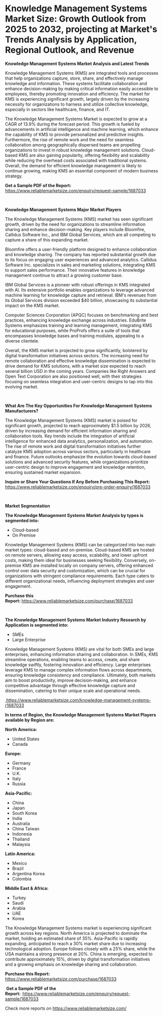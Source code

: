 <p><h1>Knowledge Management Systems Market Size: Growth Outlook from 2025 to 2032, projecting at Market's Trends Analysis by Application, Regional Outlook, and Revenue</h1></p><p><strong>Knowledge Management Systems Market Analysis and Latest Trends</strong></p>
<p><p>Knowledge Management Systems (KMS) are integrated tools and processes that help organizations capture, store, share, and effectively manage knowledge and information. These systems facilitate collaboration and enhance decision-making by making critical information easily accessible to employees, thereby promoting innovation and efficiency. The market for KMS is experiencing significant growth, largely driven by the increasing necessity for organizations to harness and utilize collective knowledge, especially in sectors like healthcare, finance, and IT.</p><p>The Knowledge Management Systems Market is expected to grow at a CAGR of 13.9% during the forecast period. This growth is fueled by advancements in artificial intelligence and machine learning, which enhance the capability of KMS to provide personalized and predictive insights. Furthermore, the rise of remote work and the need for seamless collaboration among geographically dispersed teams are propelling organizations to invest in robust knowledge management solutions. Cloud-based KMS are also gaining popularity, offering flexibility and scalability while reducing the overhead costs associated with traditional systems. Overall, the demand for efficient knowledge management is likely to continue growing, making KMS an essential component of modern business strategy.</p></p>
<p><strong>Get a Sample PDF of the Report:&nbsp;</strong> <a href="https://www.reliablemarketsize.com/enquiry/request-sample/1687033?utm_campaign=3175&utm_medium=2&utm_source=Github&utm_content=ia&utm_term=10032025&utm_id=knowledge-management-systems">https://www.reliablemarketsize.com/enquiry/request-sample/1687033</a></p>
<p>&nbsp;</p>
<p><strong>Knowledge Management Systems Major Market Players</strong></p>
<p><p>The Knowledge Management Systems (KMS) market has seen significant growth, driven by the need for organizations to streamline information sharing and enhance decision-making. Key players include Bloomfire, Callidus Software Inc., and IBM Global Services, which are all competing to capture a share of this expanding market.</p><p>Bloomfire offers a user-friendly platform designed to enhance collaboration and knowledge sharing. The company has reported substantial growth due to its focus on engaging user experiences and advanced analytics. Callidus Software Inc. specializes in sales and marketing solutions, integrating KMS to support sales performance. Their innovative features in knowledge management continue to attract a growing customer base.</p><p>IBM Global Services is a pioneer with robust offerings in KMS integrated with AI. Its extensive portfolio enables organizations to leverage advanced machine learning for knowledge capture and retrieval. IBM's revenues from its Global Services division exceeded $40 billion, showcasing its substantial impact on the KMS market.</p><p>Computer Sciences Corporation (APQC) focuses on benchmarking and best practices, enhancing knowledge exchange across industries. EduBrite Systems emphasizes training and learning management, integrating KMS for educational purposes, while ProProfs offers a suite of tools that encompasses knowledge bases and training modules, appealing to a diverse clientele.</p><p>Overall, the KMS market is projected to grow significantly, bolstered by digital transformation initiatives across sectors. The increasing need for remote collaboration and effective knowledge dissemination is expected to drive demand for KMS solutions, with a market size expected to reach several billion USD in the coming years. Companies like Right Answers and Open Text Corporation are also positioned well, with their strategies focusing on seamless integration and user-centric designs to tap into this evolving market.</p></p>
<p>&nbsp;</p>
<p><strong>What Are The Key Opportunities For Knowledge Management Systems Manufacturers?</strong></p>
<p><p>The Knowledge Management Systems (KMS) market is poised for significant growth, projected to reach approximately $1.5 billion by 2026, driven by increasing demand for efficient information sharing and collaboration tools. Key trends include the integration of artificial intelligence for enhanced data analytics, personalization, and automation. The rise of remote work and digital transformation initiatives further catalyze KMS adoption across various sectors, particularly in healthcare and finance. Future outlooks emphasize the evolution towards cloud-based solutions and advanced security features, while organizations prioritize user-centric design to improve engagement and knowledge retention, ensuring sustained market expansion.</p></p>
<p><strong>Inquire or Share Your Questions If Any Before Purchasing This Report:</strong> <a href="https://www.reliablemarketsize.com/enquiry/pre-order-enquiry/1687033?utm_campaign=3175&utm_medium=2&utm_source=Github&utm_content=ia&utm_term=10032025&utm_id=knowledge-management-systems">https://www.reliablemarketsize.com/enquiry/pre-order-enquiry/1687033</a></p>
<p>&nbsp;</p>
<p><strong>Market Segmentation</strong></p>
<p><strong>The Knowledge Management Systems Market Analysis by types is segmented into:</strong></p>
<p><ul><li>Cloud-based</li><li>On Premise</li></ul></p>
<p><p>Knowledge Management Systems (KMS) can be categorized into two main market types: cloud-based and on-premise. Cloud-based KMS are hosted on remote servers, allowing easy access, scalability, and lower upfront costs, making them ideal for businesses seeking flexibility. Conversely, on-premise KMS are installed locally on company servers, offering enhanced control over data security and customization, which can be crucial for organizations with stringent compliance requirements. Each type caters to different organizational needs, influencing deployment strategies and user engagement.</p></p>
<p><strong>Purchase this Report:&nbsp;</strong><a href="https://www.reliablemarketsize.com/purchase/1687033?utm_campaign=3175&utm_medium=2&utm_source=Github&utm_content=ia&utm_term=10032025&utm_id=knowledge-management-systems">https://www.reliablemarketsize.com/purchase/1687033</a></p>
<p>&nbsp;</p>
<p><strong>The Knowledge Management Systems Market Industry Research by Application is segmented into:</strong></p>
<p><ul><li>SMEs</li><li>Large Enterprise</li></ul></p>
<p><p>Knowledge Management Systems (KMS) are vital for both SMEs and large enterprises, enhancing information sharing and collaboration. In SMEs, KMS streamline operations, enabling teams to access, create, and share knowledge swiftly, fostering innovation and efficiency. Large enterprises leverage KMS to manage complex information flows across departments, ensuring knowledge consistency and compliance. Ultimately, both markets aim to boost productivity, improve decision-making, and enhance competitive advantage through effective knowledge capture and dissemination, catering to their unique scale and operational needs.</p></p>
<p><a href="https://www.reliablemarketsize.com/knowledge-management-systems-r1687033?utm_campaign=3175&utm_medium=2&utm_source=Github&utm_content=ia&utm_term=10032025&utm_id=knowledge-management-systems">&nbsp;https://www.reliablemarketsize.com/knowledge-management-systems-r1687033</a></p>
<p><strong>In terms of Region, the Knowledge Management Systems Market Players available by Region are:</strong></p>
<p>
    <p> <strong> North America: </strong>
        <ul>
            <li>United States</li>
            <li>Canada</li>
        </ul>
        </p> 
    <p> <strong> Europe: </strong>
        <ul>
            <li>Germany</li>
            <li>France</li>
            <li>U.K.</li>
            <li>Italy</li>
            <li>Russia</li>
        </ul>
        </p> 
    <p> <strong> Asia-Pacific: </strong>
        <ul>
            <li>China</li>
            <li>Japan</li>
            <li>South Korea</li>
            <li>India</li>
            <li>Australia</li>
            <li>China Taiwan</li>
            <li>Indonesia</li>
            <li>Thailand</li>
            <li>Malaysia</li>
        </ul>
        </p> 
    <p> <strong> Latin America: </strong>
        <ul>
            <li>Mexico</li>
            <li>Brazil</li>
            <li>Argentina Korea</li>
            <li>Colombia</li>
        </ul>
        </p> 
    <p> <strong> Middle East & Africa: </strong>
        <ul>
            <li>Turkey</li>
            <li>Saudi</li>
            <li>Arabia</li>
            <li>UAE</li>
            <li>Korea</li>
        </ul>
    </p>
    </p>
<p><p>The Knowledge Management Systems market is experiencing significant growth across key regions. North America is projected to dominate the market, holding an estimated share of 35%. Asia-Pacific is rapidly expanding, anticipated to reach a 30% market share due to increasing technological adoption. Europe follows closely with a 25% share, while the USA maintains a strong presence at 20%. China is emerging, expected to contribute approximately 15%, driven by digital transformation initiatives and a growing emphasis on knowledge sharing and collaboration.</p></p>
<p><strong>Purchase this Report: </strong><a href="https://www.reliablemarketsize.com/purchase/1687033?utm_campaign=3175&utm_medium=2&utm_source=Github&utm_content=ia&utm_term=10032025&utm_id=knowledge-management-systems">https://www.reliablemarketsize.com/purchase/1687033</a></p>
<p>&nbsp;<strong>Get a Sample PDF of the Report:&nbsp;&nbsp;</strong><a href="https://www.reliablemarketsize.com/enquiry/request-sample/1687033?utm_campaign=3175&utm_medium=2&utm_source=Github&utm_content=ia&utm_term=10032025&utm_id=knowledge-management-systems">https://www.reliablemarketsize.com/enquiry/request-sample/1687033</a></p>
<p><strong></strong></p>
<p>Check more reports on <a href="https://www.reliablemarketsize.com/?utm_campaign=3175&utm_medium=2&utm_source=Github&utm_content=ia&utm_term=10032025&utm_id=knowledge-management-systems">https://www.reliablemarketsize.com/</a></p>